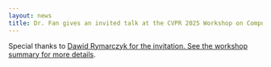 ```yaml
---
layout: news
title: Dr. Fan gives an invited talk at the CVPR 2025 Workshop on Computer Vision for Drug Discovery: Where Are We and What is Beyond?
---
```


Special thanks to [Dawid Rymarczyk for the invitation. See the workshop summary for more details](https://ardigen.com/ardigen-co-organizes-cvpr-2025-workshop-on-computer-vision-for-drug-discovery/).

